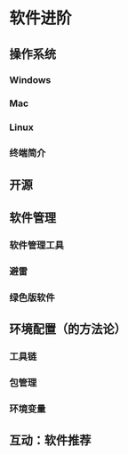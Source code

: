 # 软件进阶



## 操作系统

### Windows

### Mac

### Linux

### 终端简介



## 开源



## 软件管理

### 软件管理工具

### 避雷

### 绿色版软件



## 环境配置（的方法论）

### 工具链

### 包管理

### 环境变量



## 互动：软件推荐